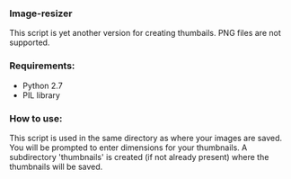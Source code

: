 ### Image-resizer

This script is yet another version for creating thumbails. PNG files are not supported.

### Requirements:
- Python 2.7
- PIL library

### How to use:
This script is used in the same directory as where your images are saved. You will be prompted to enter dimensions for your thumbnails. A subdirectory 'thumbnails' is created (if not already present) where the thumbnails will be saved.
